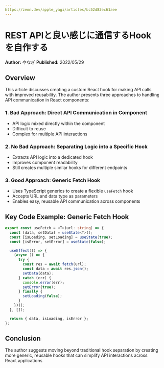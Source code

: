```yaml
---
https://zenn.dev/apple_yagi/articles/bc52d83ec61aee
---
```


# REST APIと良い感じに通信するHookを自作する

**Author:** やなぎ
**Published:** 2022/05/29

## Overview

This article discusses creating a custom React hook for making API calls with improved reusability. The author presents three approaches to handling API communication in React components:

### 1. Bad Approach: Direct API Communication in Component

- API logic mixed directly within the component
- Difficult to reuse
- Complex for multiple API interactions

### 2. No Bad Approach: Separating Logic into a Specific Hook

- Extracts API logic into a dedicated hook
- Improves component readability
- Still creates multiple similar hooks for different endpoints

### 3. Good Approach: Generic Fetch Hook

- Uses TypeScript generics to create a flexible `useFetch` hook
- Accepts URL and data type as parameters
- Enables easy, reusable API communication across components

## Key Code Example: Generic Fetch Hook

```typescript
export const useFetch = <T>(url: string) => {
  const [data, setData] = useState<T>();
  const [isLoading, setLoading] = useState(true);
  const [isError, setError] = useState(false);

  useEffect(() => {
    (async () => {
      try {
        const res = await fetch(url);
        const data = await res.json();
        setData(data);
      } catch (err) {
        console.error(err);
        setError(true);
      } finally {
        setLoading(false);
      }
    })();
  }, []);

  return { data, isLoading, isError };
};
```

## Conclusion

The author suggests moving beyond traditional hook separation by creating more generic, reusable hooks that can simplify API interactions across React applications.
